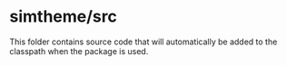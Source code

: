 # simtheme/src

This folder contains source code that will automatically be added to the classpath when
the package is used.
